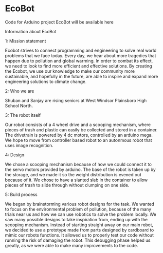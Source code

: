 # EcoBot
Code for Arduino project EcoBot will be available here 

Information about EcoBot

1: Mission statement 

Ecobot strives to connect programming and engineering to solve real world problems that we face today. Every day, we hear about more tragedies that happen due to pollution and global warming. In order to combat its effect, we need to look to find more efficient and effective solutions. By creating the Ecobot, we use our knowledge to make our community more sustainable, and hopefully in the future, are able to inspire and expand more engineering solutions to climate change.   

2: Who we are

Shuban and Sanjay are rising seniors at West Windsor Plainsboro High School North. 

3: The robot itself

Our robot consists of a 4 wheel drive and a scooping mechanism, where pieces of trash and plastic can easily be collected and stored in a container. The drivetrain is powered by 4 dc motors, controlled by an arduino mega. We hope to move from controller based robot to an autonmous robot that uses image recognition. 

4: Design

We chose a scooping mechanism because of how we could connect it to the servo motors provided by arduino. The base of the robot is taken up by the storage, and we made it so the weight distribution is evened out because of it. We chose to have a slanted slab in the container to allow pieces of trash to slide through without clumping on one side.

5: Build process 

We began by brainstorming various robot designs for the task. We wanted to focus on the environmental problem of pollution, because of the many trials near us and how we can use robotics to solve the problem locally. We saw many possible designs to take inspiration from, ending up with the scooping mechanism. Instead of starting straight away on our main robot, we decided to use a prototype made from parts designed by cardboard to mimic our robots functions. It allowed us to properly test our code without running the risk of damaging the robot. This debugging phase helped us greatly, as we were able to make many improvements to the code.

